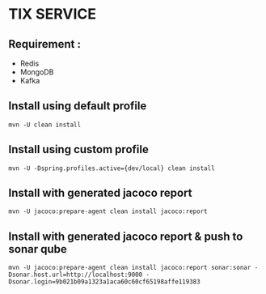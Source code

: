 # TIX SERVICE

## Requirement :
- Redis
- MongoDB
- Kafka

## Install using default profile
```
mvn -U clean install
```

## Install using custom profile
```
mvn -U -Dspring.profiles.active={dev/local} clean install
```

## Install with generated jacoco report
```
mvn -U jacoco:prepare-agent clean install jacoco:report
```

## Install with generated jacoco report & push to sonar qube
```
mvn -U jacoco:prepare-agent clean install jacoco:report sonar:sonar -Dsonar.host.url=http://localhost:9000 -Dsonar.login=9b021b09a1323a1aca60c60cf65198affe119383
```
